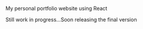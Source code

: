 My personal portfolio website using React

Still work in progress...Soon releasing the final version